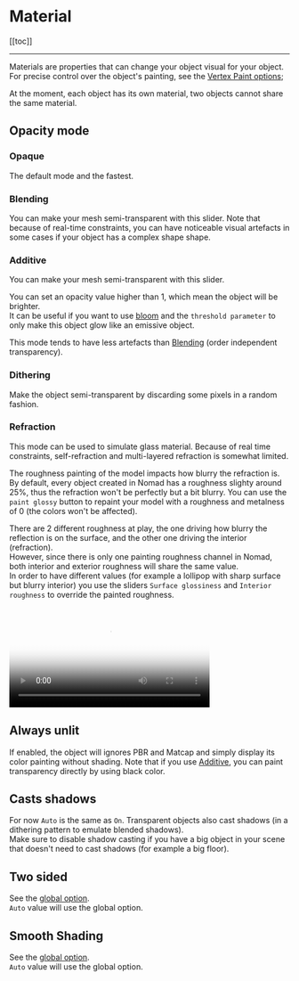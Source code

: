 # Material

[[toc]]

---

Materials are properties that can change your object visual for your object.
For precise control over the object's painting, see the [Vertex Paint options](paint.md);

At the moment, each object has its own material, two objects cannot share the same material.


## Opacity mode

### Opaque
The default mode and the fastest.

### Blending
You can make your mesh semi-transparent with this slider.
Note that because of real-time constraints, you can have noticeable visual artefacts in some cases if your object has a complex shape shape.

### Additive
You can make your mesh semi-transparent with this slider.

You can set an opacity value higher than 1, which mean the object will be brighter.  
It can be useful if you want to use [bloom](postprocess.md#bloom) and the `threshold parameter` to only make this object glow like an emissive object.

This mode tends to have less artefacts than [Blending](#blending) (order independent transparency).

### Dithering
Make the object semi-transparent by discarding some pixels in a random fashion.

### Refraction
This mode can be used to simulate glass material.
Because of real time constraints, self-refraction and multi-layered refraction is somewhat limited.

The roughness painting of the model impacts how blurry the refraction is.
By default, every object created in Nomad has a roughness slighty around 25%, thus the refraction won't be perfectly but a bit blurry.
You can use the `paint glossy` button to repaint your model with a roughness and metalness of 0 (the colors won't be affected).

There are 2 different roughness at play, the one driving how blurry the reflection is on the surface, and the other one driving the interior (refraction).  
However, since there is only one painting roughness channel in Nomad, both interior and exterior roughness will share the same value.  
In order to have different values (for example a lollipop with sharp surface but blurry interior) you use the sliders `Surface glossiness` and `Interior roughness` to override the painted roughness.

<video width='360' preload='metadata' poster='./videos/refraction.jpg' controls>
    <source src='./videos/refraction.mp4' type='video/mp4'>
</video>


## Always unlit
If enabled, the object will ignores PBR and Matcap and simply display its color painting without shading.
Note that if you use [Additive](#additive), you can paint transparency directly by using black color.


## Casts shadows
For now `Auto` is the same as `On`.
Transparent objects also cast shadows (in a dithering pattern to emulate blended shadows).  
Make sure to disable shadow casting if you have a big object in your scene that doesn't need to cast shadows (for example a big floor).

## Two sided
See the [global option](settings.md#two-sided).  
`Auto` value will use the global option.

## Smooth Shading
See the [global option](settings.md#smooth-shading).  
`Auto` value will use the global option.

